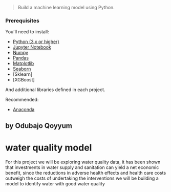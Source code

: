 
> Build a machine learning model using Python.


### Prerequisites

You'll need to install:

* [Python (3.x or higher)](https://www.python.org/downloads/)
* [Jupyter Notebook](https://jupyter.org/)
* [Numpy](http://www.numpy.org/)
* [Pandas](http://pandas.pydata.org/)
* [Matplotlib](https://matplotlib.org/)
* [Seaborn](https://seaborn.pydata.org/)
* [Sklearn]
* [XGBoost]

And additional libraries defined in each project.

Recommended:

* [Anaconda](https://www.anaconda.com/distribution/#download-section)



## by Odubajo Qoyyum

# water quality model 

For this project we will be exploring water quality data, it has been shown that investments in water supply and sanitation can yield a net economic benefit, since the reductions in adverse health effects and health care costs outweigh the costs of undertaking the interventions we will be building a model to identify water with good water quality
